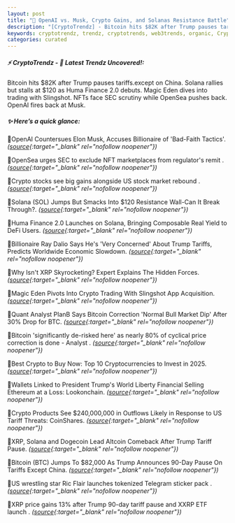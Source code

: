 ```yaml
---
layout: post
title: "🌅 OpenAI vs. Musk, Crypto Gains, and Solanas Resistance Battle"
description: "[CryptoTrendz] - Bitcoin hits $82K after Trump pauses tariffs.except on China. Solana rallies but stalls at $120 as Huma Finance 2.0 debuts. Magic Eden dives into trading with Slingshot. NFTs face SEC scrutiny while OpenSea pushes back. OpenAI fires back at Musk."
keywords: cryptotrendz, trendz, cryptotrends, web3trends, organic, Crypto, Bitcoin, Trump, market, Dogecoin, Trading, Elon, XRP, Analyst, SEC, NFT, Ethereum, Altcoin
categories: curated
---
```


##### ⚡ CryptoTrendz - 📌 *Latest Trendz Uncovered!:*

Bitcoin hits $82K after Trump pauses tariffs.except on China. Solana rallies but stalls at $120 as Huma Finance 2.0 debuts. Magic Eden dives into trading with Slingshot. NFTs face SEC scrutiny while OpenSea pushes back. OpenAI fires back at Musk.

##### ✨ *Here’s a quick glance:*


🔹OpenAI Countersues Elon Musk, Accuses Billionaire of 'Bad-Faith Tactics'. *([source](https://s.avyag.com/t5ov){:target="_blank" rel="nofollow noopener"})*

🔹OpenSea urges SEC to exclude NFT marketplaces from regulator's remit . *([source](https://s.avyag.com/sqly){:target="_blank" rel="nofollow noopener"})*

🔹Crypto stocks see big gains alongside US stock market rebound . *([source](https://s.avyag.com/esra){:target="_blank" rel="nofollow noopener"})*

🔹Solana (SOL) Jumps But Smacks Into $120 Resistance Wall-Can It Break Through?. *([source](https://s.avyag.com/8yzd){:target="_blank" rel="nofollow noopener"})*

🔹Huma Finance 2.0 Launches on Solana, Bringing Composable Real Yield to DeFi Users. *([source](https://s.avyag.com/f86r){:target="_blank" rel="nofollow noopener"})*

🔹Billionaire Ray Dalio Says He's 'Very Concerned' About Trump Tariffs, Predicts Worldwide Economic Slowdown. *([source](https://s.avyag.com/qhux){:target="_blank" rel="nofollow noopener"})*

🔹Why Isn't XRP Skyrocketing? Expert Explains The Hidden Forces. *([source](https://s.avyag.com/23g4){:target="_blank" rel="nofollow noopener"})*

🔹Magic Eden Pivots Into Crypto Trading With Slingshot App Acquisition. *([source](https://s.avyag.com/tg2b){:target="_blank" rel="nofollow noopener"})*

🔹Quant Analyst PlanB Says Bitcoin Correction 'Normal Bull Market Dip' After 30% Drop for BTC. *([source](https://s.avyag.com/29bp){:target="_blank" rel="nofollow noopener"})*

🔹Bitcoin 'significantly de-risked here' as nearly 80% of cyclical price correction is done - Analyst . *([source](https://s.avyag.com/s4n2){:target="_blank" rel="nofollow noopener"})*

🔹Best Crypto to Buy Now: Top 10 Cryptocurrencies to Invest in 2025. *([source](https://s.avyag.com/iemq){:target="_blank" rel="nofollow noopener"})*

🔹Wallets Linked to President Trump's World Liberty Financial Selling Ethereum at a Loss: Lookonchain. *([source](https://s.avyag.com/h2td){:target="_blank" rel="nofollow noopener"})*

🔹Crypto Products See $240,000,000 in Outflows Likely in Response to US Tariff Threats: CoinShares. *([source](https://s.avyag.com/ldbr){:target="_blank" rel="nofollow noopener"})*

🔹XRP, Solana and Dogecoin Lead Altcoin Comeback After Trump Tariff Pause. *([source](https://s.avyag.com/8c62){:target="_blank" rel="nofollow noopener"})*

🔹Bitcoin (BTC) Jumps To $82,000 As Trump Announces 90-Day Pause On Tariffs Except China. *([source](https://s.avyag.com/q8li){:target="_blank" rel="nofollow noopener"})*

🔹US wrestling star Ric Flair launches tokenized Telegram sticker pack . *([source](https://s.avyag.com/a5s3){:target="_blank" rel="nofollow noopener"})*

🔹XRP price gains 13% after Trump 90-day tariff pause and XXRP ETF launch . *([source](https://s.avyag.com/7hgr){:target="_blank" rel="nofollow noopener"})*

